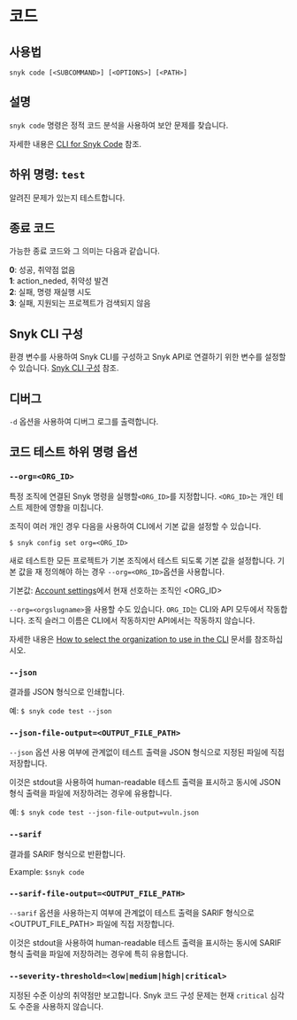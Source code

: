 # 코드

## 사용법

`snyk code [<SUBCOMMAND>] [<OPTIONS>] [<PATH>]`

## 설명

`snyk code` 명령은 정적 코드 분석을 사용하여 보안 문제를 찾습니다.

자세한 내용은 [CLI for Snyk Code](https://docs.snyk.io/snyk-code/cli-for-snyk-code) 참조.

## 하위 명령: `test`

알려진 문제가 있는지 테스트합니다.

## 종료 코드

가능한 종료 코드와 그 의미는 다음과 같습니다.&#x20;

**0**: 성공, 취약점 없음\
**1**: action\_neded, 취약성 발견\
**2**: 실패, 명령 재실행 시도\
**3**: 실패, 지원되는 프로젝트가 검색되지 않음

## Snyk CLI 구성

환경 변수를 사용하여 Snyk CLI를 구성하고 Snyk API로 연결하기 위한 변수를 설정할 수 있습니다. [Snyk CLI 구성](../snyk-cli.md) 참조.

## 디버그

`-d` 옵션을 사용하여 디버그 로그를 출력합니다.

## 코드 테스트 하위 명령 옵션

### `--org=<ORG_ID>`

특정 조직에 연결된 Snyk 명령을 실행할`<ORG_ID>`를 지정합니다. `<ORG_ID>`는 개인 테스트 제한에 영향을 미칩니다.

조직이 여러 개인 경우 다음을 사용하여 CLI에서 기본 값을 설정할 수 있습니다.

`$ snyk config set org=<ORG_ID>`

새로 테스트한 모든 프로젝트가 기본 조직에서 테스트 되도록 기본 값을 설정합니다. 기본 값을 재 정의해야 하는 경우 `--org=<ORG_ID>`옵션을 사용합니다.

기본값: [Account settings](https://app.snyk.io/account)에서 현재 선호하는 조직인 \<ORG\_ID>

`--org=<orgslugname>`을 사용할 수도 있습니다. `ORG_ID`는 CLI와 API 모두에서 작동합니다. 조직 슬러그 이름은 CLI에서 작동하지만 API에서는 작동하지 않습니다.

자세한 내용은 [How to select the organization to use in the CLI](https://support.snyk.io/hc/en-us/articles/360000920738-How-to-select-the-organization-to-use-in-the-CLI) 문서를 참조하십시오.

### `--json`

결과를 JSON 형식으로 인쇄합니다.

예: `$ snyk code test --json`

### `--json-file-output=<OUTPUT_FILE_PATH>`

`--json` 옵션 사용 여부에 관계없이 테스트 출력을 JSON 형식으로 지정된 파일에 직접 저장합니다.

이것은 stdout을 사용하여 human-readable 테스트 출력을 표시하고 동시에 JSON 형식 출력을 파일에 저장하려는 경우에 유용합니다.

예: `$ snyk code test --json-file-output=vuln.json`

### `--sarif`

결과를 SARIF 형식으로 반환합니다.

Example:  `$snyk code`

### `--sarif-file-output=<OUTPUT_FILE_PATH>`

`--sarif` 옵션을 사용하는지 여부에 관계없이 테스트 출력을 SARIF 형식으로 \<OUTPUT\_FILE\_PATH> 파일에 직접 저장합니다.

이것은 stdout을 사용하여 human-readable 테스트 출력을 표시하는 동시에 SARIF 형식 출력을 파일에 저장하려는 경우에 특히 유용합니다.

### `--severity-threshold=<low|medium|high|critical>`

지정된 수준 이상의 취약점만 보고합니다. Snyk 코드 구성 문제는 현재 `critical` 심각도 수준을 사용하지 않습니다.
